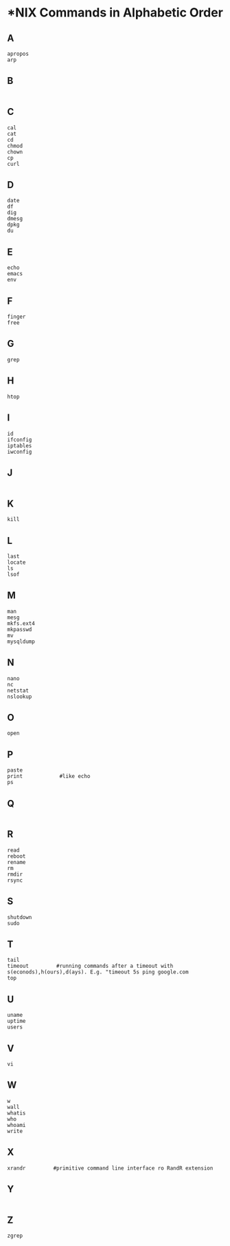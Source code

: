 # *NIX Commands in Alphabetic Order

## A
````
apropos
arp
````
## B
````
````
## C
````
cal
cat
cd
chmod
chown
cp
curl
````
## D
````
date
df
dig
dmesg
dpkg
du
````
## E
````
echo
emacs
env
````
## F
````
finger
free
````
## G
````
grep
````
## H
````
htop
````
## I
````
id
ifconfig
iptables
iwconfig
````
## J
````
````
## K
````
kill
````
## L
````
last
locate
ls
lsof
````
## M
````
man
mesg
mkfs.ext4
mkpasswd
mv
mysqldump
````
## N
````
nano
nc
netstat
nslookup
````
## O
````
open
````
## P
````
paste
print            #like echo
ps
````
## Q
````
````
## R
````
read
reboot
rename
rm
rmdir
rsync
````
## S
````
shutdown
sudo
````
## T
````
tail
timeout         #running commands after a timeout with s(econods),h(ours),d(ays). E.g. "timeout 5s ping google.com
top
````
## U
````
uname
uptime
users
````
## V
````
vi
````
## W
````
w
wall
whatis
who
whoami
write
````
## X
````
xrandr         #primitive command line interface ro RandR extension
````
## Y
````
````
## Z
````
zgrep
````
